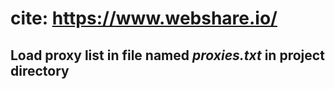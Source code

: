 # **cite:** https://www.webshare.io/

## Load proxy list in file named ***proxies.txt*** in project directory